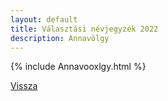 ```yaml
---
layout: default
title: Választási névjegyzék 2022
description: Annavölgy
---
```


{% include Annavooxlgy.html %}

[Vissza](./)